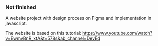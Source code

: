 ### Not finished

A website project with design process on Figma and implementation in javascript.

The website is based on this tutorial:
https://www.youtube.com/watch?v=EwmvBnR_xtA&t=578s&ab_channel=DevEd
